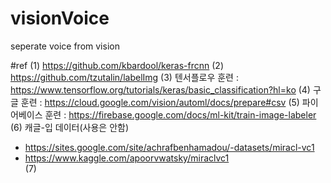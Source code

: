 # visionVoice
seperate voice from vision

#ref
(1) https://github.com/kbardool/keras-frcnn
(2) https://github.com/tzutalin/labelImg
(3) 텐서플로우 훈련 : https://www.tensorflow.org/tutorials/keras/basic_classification?hl=ko
(4) 구글 훈련 : https://cloud.google.com/vision/automl/docs/prepare#csv
(5) 파이어베이스 훈련 : https://firebase.google.com/docs/ml-kit/train-image-labeler
(6) 캐글-입 데이터(사용은 안함)   
- https://sites.google.com/site/achrafbenhamadou/-datasets/miracl-vc1   
- https://www.kaggle.com/apoorvwatsky/miraclvc1   
(7)
